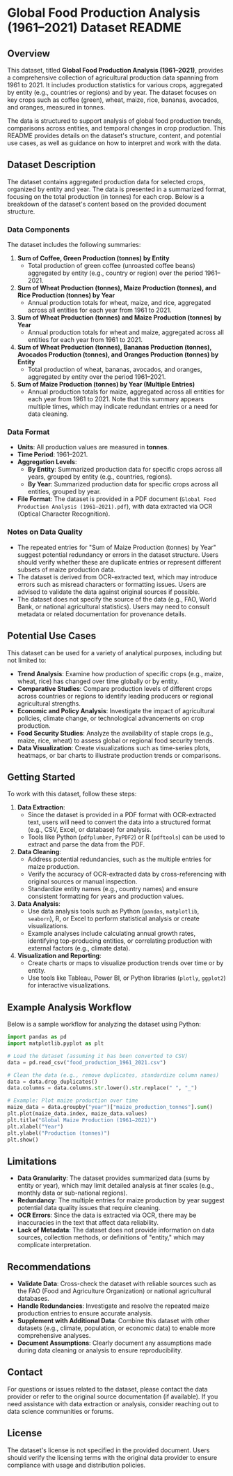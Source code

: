 # Global Food Production Analysis (1961–2021) Dataset README

## Overview
This dataset, titled **Global Food Production Analysis (1961–2021)**, provides a comprehensive collection of agricultural production data spanning from 1961 to 2021. It includes production statistics for various crops, aggregated by entity (e.g., countries or regions) and by year. The dataset focuses on key crops such as coffee (green), wheat, maize, rice, bananas, avocados, and oranges, measured in tonnes.

The data is structured to support analysis of global food production trends, comparisons across entities, and temporal changes in crop production. This README provides details on the dataset's structure, content, and potential use cases, as well as guidance on how to interpret and work with the data.

## Dataset Description
The dataset contains aggregated production data for selected crops, organized by entity and year. The data is presented in a summarized format, focusing on the total production (in tonnes) for each crop. Below is a breakdown of the dataset's content based on the provided document structure.

### Data Components
The dataset includes the following summaries:
1. **Sum of Coffee, Green Production (tonnes) by Entity**  
   - Total production of green coffee (unroasted coffee beans) aggregated by entity (e.g., country or region) over the period 1961–2021.
2. **Sum of Wheat Production (tonnes), Maize Production (tonnes), and Rice Production (tonnes) by Year**  
   - Annual production totals for wheat, maize, and rice, aggregated across all entities for each year from 1961 to 2021.
3. **Sum of Wheat Production (tonnes) and Maize Production (tonnes) by Year**  
   - Annual production totals for wheat and maize, aggregated across all entities for each year from 1961 to 2021.
4. **Sum of Wheat Production (tonnes), Bananas Production (tonnes), Avocados Production (tonnes), and Oranges Production (tonnes) by Entity**  
   - Total production of wheat, bananas, avocados, and oranges, aggregated by entity over the period 1961–2021.
5. **Sum of Maize Production (tonnes) by Year (Multiple Entries)**  
   - Annual production totals for maize, aggregated across all entities for each year from 1961 to 2021. Note that this summary appears multiple times, which may indicate redundant entries or a need for data cleaning.

### Data Format
- **Units**: All production values are measured in **tonnes**.
- **Time Period**: 1961–2021.
- **Aggregation Levels**:
  - **By Entity**: Summarized production data for specific crops across all years, grouped by entity (e.g., countries, regions).
  - **By Year**: Summarized production data for specific crops across all entities, grouped by year.
- **File Format**: The dataset is provided in a PDF document (`Global Food Production Analysis (1961–2021).pdf`), with data extracted via OCR (Optical Character Recognition).

### Notes on Data Quality
- The repeated entries for "Sum of Maize Production (tonnes) by Year" suggest potential redundancy or errors in the dataset structure. Users should verify whether these are duplicate entries or represent different subsets of maize production data.
- The dataset is derived from OCR-extracted text, which may introduce errors such as misread characters or formatting issues. Users are advised to validate the data against original sources if possible.
- The dataset does not specify the source of the data (e.g., FAO, World Bank, or national agricultural statistics). Users may need to consult metadata or related documentation for provenance details.

## Potential Use Cases
This dataset can be used for a variety of analytical purposes, including but not limited to:
- **Trend Analysis**: Examine how production of specific crops (e.g., maize, wheat, rice) has changed over time globally or by entity.
- **Comparative Studies**: Compare production levels of different crops across countries or regions to identify leading producers or regional agricultural strengths.
- **Economic and Policy Analysis**: Investigate the impact of agricultural policies, climate change, or technological advancements on crop production.
- **Food Security Studies**: Analyze the availability of staple crops (e.g., maize, rice, wheat) to assess global or regional food security trends.
- **Data Visualization**: Create visualizations such as time-series plots, heatmaps, or bar charts to illustrate production trends or comparisons.

## Getting Started
To work with this dataset, follow these steps:
1. **Data Extraction**:
   - Since the dataset is provided in a PDF format with OCR-extracted text, users will need to convert the data into a structured format (e.g., CSV, Excel, or database) for analysis.
   - Tools like Python (`pdfplumber`, `PyPDF2`) or R (`pdftools`) can be used to extract and parse the data from the PDF.
2. **Data Cleaning**:
   - Address potential redundancies, such as the multiple entries for maize production.
   - Verify the accuracy of OCR-extracted data by cross-referencing with original sources or manual inspection.
   - Standardize entity names (e.g., country names) and ensure consistent formatting for years and production values.
3. **Data Analysis**:
   - Use data analysis tools such as Python (`pandas`, `matplotlib`, `seaborn`), R, or Excel to perform statistical analysis or create visualizations.
   - Example analyses include calculating annual growth rates, identifying top-producing entities, or correlating production with external factors (e.g., climate data).
4. **Visualization and Reporting**:
   - Create charts or maps to visualize production trends over time or by entity.
   - Use tools like Tableau, Power BI, or Python libraries (`plotly`, `ggplot2`) for interactive visualizations.

## Example Analysis Workflow
Below is a sample workflow for analyzing the dataset using Python:
```python
import pandas as pd
import matplotlib.pyplot as plt

# Load the dataset (assuming it has been converted to CSV)
data = pd.read_csv("food_production_1961_2021.csv")

# Clean the data (e.g., remove duplicates, standardize column names)
data = data.drop_duplicates()
data.columns = data.columns.str.lower().str.replace(" ", "_")

# Example: Plot maize production over time
maize_data = data.groupby("year")["maize_production_tonnes"].sum()
plt.plot(maize_data.index, maize_data.values)
plt.title("Global Maize Production (1961–2021)")
plt.xlabel("Year")
plt.ylabel("Production (tonnes)")
plt.show()
```

## Limitations
- **Data Granularity**: The dataset provides summarized data (sums by entity or year), which may limit detailed analysis at finer scales (e.g., monthly data or sub-national regions).
- **Redundancy**: The multiple entries for maize production by year suggest potential data quality issues that require cleaning.
- **OCR Errors**: Since the data is extracted via OCR, there may be inaccuracies in the text that affect data reliability.
- **Lack of Metadata**: The dataset does not provide information on data sources, collection methods, or definitions of "entity," which may complicate interpretation.

## Recommendations
- **Validate Data**: Cross-check the dataset with reliable sources such as the FAO (Food and Agriculture Organization) or national agricultural databases.
- **Handle Redundancies**: Investigate and resolve the repeated maize production entries to ensure accurate analysis.
- **Supplement with Additional Data**: Combine this dataset with other datasets (e.g., climate, population, or economic data) to enable more comprehensive analyses.
- **Document Assumptions**: Clearly document any assumptions made during data cleaning or analysis to ensure reproducibility.

## Contact
For questions or issues related to the dataset, please contact the data provider or refer to the original source documentation (if available). If you need assistance with data extraction or analysis, consider reaching out to data science communities or forums.

## License
The dataset's license is not specified in the provided document. Users should verify the licensing terms with the original data provider to ensure compliance with usage and distribution policies.
